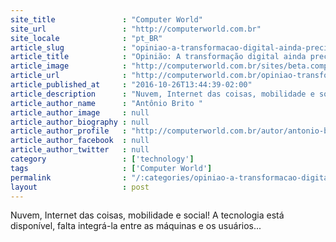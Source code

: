 ```yaml
---
site_title               : "Computer World"
site_url                 : "http://computerworld.com.br"
site_locale              : "pt_BR"
article_slug             : "opiniao-a-transformacao-digital-ainda-precisa-chegar-a-industria"
article_title            : "Opinião: A transformação digital ainda precisa chegar à indústria"
article_image            : "http://computerworld.com.br/sites/beta.computerworld.com.br/files/news_articles/revolucao_manufatura_digital.jpg"
article_url              : "http://computerworld.com.br/opiniao-transformacao-digital-ainda-precisa-chegar-industria"
article_published_at     : "2016-10-26T13:44:39-02:00"
article_description      : "Nuvem, Internet das coisas, mobilidade e social! A tecnologia está disponível, falta integrá-la entre as máquinas e os usuários..."
article_author_name      : "Antônio Brito "
article_author_image     : null
article_author_biography : null
article_author_profile   : "http://computerworld.com.br/autor/antonio-brito"
article_author_facebook  : null
article_author_twitter   : null
category                 : ['technology']
tags                     : ['Computer World']
permalink                : "/:categories/opiniao-a-transformacao-digital-ainda-precisa-chegar-a-industria/"
layout                   : post
---
```


Nuvem, Internet das coisas, mobilidade e social! A tecnologia está disponível, falta integrá-la entre as máquinas e os usuários...

